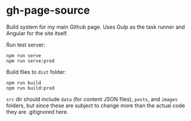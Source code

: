 # gh-page-source

Build system for my main Github page. Uses Gulp as the task runner and Angular for the site itself.

Run test server:

```
npm run serve
npm run serve:prod
```

Build files to `dist` folder:

```
npm run build
npm run build:prod
```

`src` dir should include `data` (for content JSON files), `posts`, and `images` folders, but since these are subject to change more than the actual code they are .gitignored here.